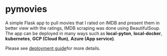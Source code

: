# pymovies
A simple Flask app to pull movies that I rated on IMDB and present them in better view with the ratings, IMDB scraping was done using BeautifulSoup.
The app can be deployed in many ways such as **local-pyton**, **local-docker**, **kubernetes**, **GCP (Cloud Run)**, **Azure (App service)**.

Please see [deployment guide](deployment/README.md)for more details.